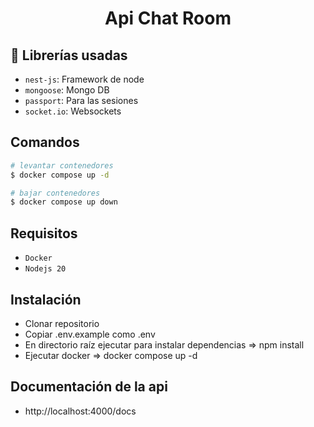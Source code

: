 <h1 align="center"> Api Chat Room </h1>

## :hammer: Librerías usadas

- `nest-js`: Framework de node
- `mongoose`: Mongo DB
- `passport`: Para las sesiones
- `socket.io`: Websockets

## Comandos

```bash
# levantar contenedores
$ docker compose up -d

# bajar contenedores
$ docker compose up down
```

## Requisitos

- `Docker`
- `Nodejs 20`

## Instalación

* Clonar repositorio
* Copiar .env.example como .env
* En directorio raíz ejecutar para instalar dependencias => npm install
* Ejecutar docker => docker compose up -d

## Documentación de la api
* http://localhost:4000/docs